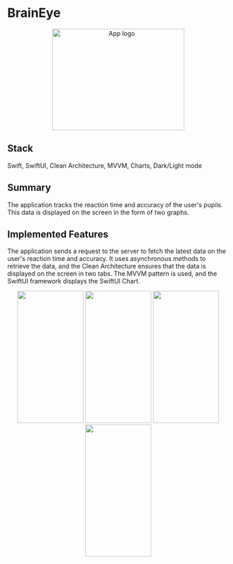 # BrainEye

<p align="center">
  <img src="https://github.com/user-attachments/assets/fa338cdb-72e1-4ecc-916e-b896222d2cdc" alt="App logo" width="300" height="230">
</p>

## Stack
Swift, SwiftUI, Clean Architecture, MVVM, Charts, Dark/Light mode

## Summary
The application tracks the reaction time and accuracy of the user's pupils. This data is displayed on the screen in the form of two graphs.

## Implemented Features
The application sends a request to the server to fetch the latest data on the user's reaction time and accuracy. It uses asynchronous methods to retrieve the data, and the Clean Architecture ensures that the data is displayed on the screen in two tabs. The MVVM pattern is used, and the SwiftUI framework displays the SwiftUI Chart.

<div align="center">

<img src="https://github.com/user-attachments/assets/39896e36-51b7-488e-8a22-5404b3c3f086" width="150" height="300">

<img src="https://github.com/user-attachments/assets/9bc5a190-ebfe-42de-9cfb-6c1771897950" width="150" height="300">

<img src="https://github.com/user-attachments/assets/f3e113fe-fcd3-4789-80e3-8c96e697f3a1" width="150" height="300">

<img src="https://github.com/user-attachments/assets/cfef49b0-eba8-47de-a8b4-f3d05d9b6693" width="150" height="300">

</div>
